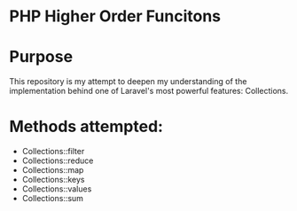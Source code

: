# PHP Higher Order Funcitons

# Purpose
This repository is my attempt to deepen my understanding of the implementation behind one of Laravel's most powerful features: Collections.

# Methods attempted:
- Collections::filter
- Collections::reduce
- Collections::map
- Collections::keys
- Collections::values
- Collections::sum

